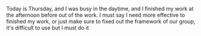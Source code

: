 Today is Thursday, and I was busy in the daytime, and I finished my work at the afternoon before out of the work. I must say I need more effective to finished my work, or just make sure to fixed out the framework of our group, it's difficult to use but I must do it
